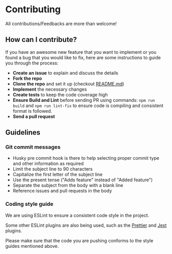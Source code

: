 # Contributing

All contributions/Feedbacks are more than welcome!

## How can I contribute?

If you have an awesome new feature that you want to implement or you found a bug that you would like to fix, here are some instructions to guide you through the process:

- **Create an issue** to explain and discuss the details
- **Fork the repo**
- **Clone the repo** and set it up (checkout [README.md](https://github.com/itsdheerajbudhiraja/express-boilerplate-ts/blob/main/README.md))
- **Implement** the necessary changes
- **Create tests** to keep the code coverage high
- **Ensure Build and Lint** before sending PR using commands: `npm run build` and `npm run lint-fix` to ensure code is compiling and consistent format is followed.
- **Send a pull request**

## Guidelines

### Git commit messages

- Husky pre commit hook is there to help selecting proper commit type and other information as required
- Limit the subject line to 90 characters
- Capitalize the first letter of the subject line
- Use the present tense ("Adds feature" instead of "Added feature")
- Separate the subject from the body with a blank line
- Reference issues and pull requests in the body

### Coding style guide

We are using ESLint to ensure a consistent code style in the project.

Some other ESLint plugins are also being used, such as the [Prettier](https://github.com/prettier/eslint-plugin-prettier) and [Jest](https://github.com/jest-community/eslint-plugin-jest) plugins.

Please make sure that the code you are pushing conforms to the style guides mentioned above.
